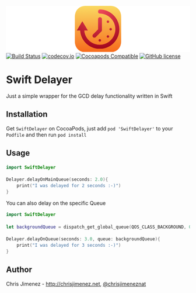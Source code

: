 ![SwiftDelayer](/Art/swiftDelayerBanner.png)
[![Build Status](https://travis-ci.org/PiXeL16/SwiftDelayer.svg?branch=master)](https://travis-ci.org/PiXeL16/SwiftDelayer/) [![codecov.io](https://codecov.io/github/PiXeL16/SwiftDelayer/coverage.svg?branch=master)](https://codecov.io/github/PiXeL16/SwiftDelayer?branch=master) [![Cocoapods Compatible](https://img.shields.io/cocoapods/v/SwiftDelayer.svg)](https://img.shields.io/cocoapods/v/SwiftDelayer.svg) [![GitHub license](https://img.shields.io/badge/license-MIT-blue.svg)](https://raw.githubusercontent.com/PiXeL16/SwiftDelayer/master/LICENSE)

# Swift Delayer

Just a simple wrapper for the GCD delay functionality written in Swift  

Installation
------
Get `SwiftDelayer` on CocoaPods, just add `pod 'SwiftDelayer'` to your `Podfile` and then run `pod install`

Usage
------
```swift
import SwiftDelayer

Delayer.delayOnMainQueue(seconds: 2.0){
    print("I was delayed for 2 seconds :-)")            
}
```

You can also delay on the specific Queue
```swift
import SwiftDelayer

let backgroundQueue = dispatch_get_global_queue(QOS_CLASS_BACKGROUND, 0)

Delayer.delayOnQueue(seconds: 3.0, queue: backgroundQueue){
    print("I was delayed for 3 seconds :-)")            
}
```

Author
------
Chris Jimenez - http://chrisjimenez.net, [@chrisjimeneznat](http://twitter.com/chrisjimeneznat)
